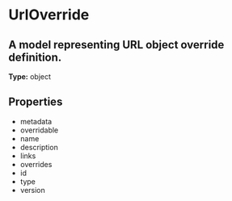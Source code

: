 # UrlOverride

## A model representing URL object override definition.

**Type:** object

## Properties
* metadata
* overridable
* name
* description
* links
* overrides
* id
* type
* version
